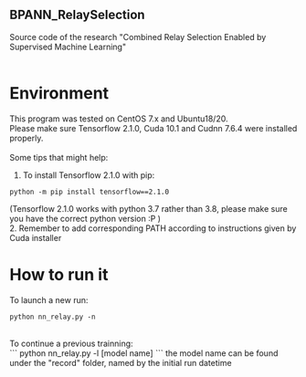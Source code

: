 ## BPANN_RelaySelection<br/>
Source code of the research "Combined Relay Selection Enabled by Supervised Machine Learning"<br/>
<br/>
# Environment<br/>
This program was tested on CentOS 7.x and Ubuntu18/20.<br/>
Please make sure Tensorflow 2.1.0, Cuda 10.1 and Cudnn 7.6.4 were installed properly.<br/>
<br/>
Some tips that might help:<br/>
1. To install Tensorflow 2.1.0 with pip:<br/>
```
python -m pip install tensorflow==2.1.0
```
(Tensorflow 2.1.0 works with python 3.7 rather than 3.8, please make sure you have the correct python version :P )<br/>
2. Remember to add corresponding PATH according to instructions given by Cuda installer<br/>
# How to run it
To launch a new run:<br/>
```
python nn_relay.py -n
```
<br/>
To continue a previous trainning:<br/>
```
python nn_relay.py -l [model name]
```
the model name can be found under the "record" folder, named by the initial run datetime
